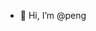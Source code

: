 - 👋 Hi, I’m @peng

<!---
1570505749/1570505749 is a ✨ special ✨ repository because its `README.md` (this file) appears on your GitHub profile.
You can click the Preview link to take a look at your changes.
--->
